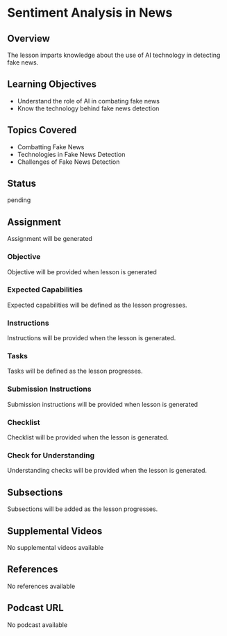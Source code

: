 # Sentiment Analysis in News

## Overview

The lesson imparts knowledge about the use of AI technology in detecting fake news.

## Learning Objectives

- Understand the role of AI in combating fake news
- Know the technology behind fake news detection

## Topics Covered

- Combatting Fake News
- Technologies in Fake News Detection
- Challenges of Fake News Detection

## Status

pending

## Assignment

Assignment will be generated

### Objective

Objective will be provided when lesson is generated

### Expected Capabilities

Expected capabilities will be defined as the lesson progresses.

### Instructions

Instructions will be provided when the lesson is generated.

### Tasks

Tasks will be defined as the lesson progresses.

### Submission Instructions

Submission instructions will be provided when lesson is generated

### Checklist

Checklist will be provided when the lesson is generated.

### Check for Understanding

Understanding checks will be provided when the lesson is generated.

## Subsections

Subsections will be added as the lesson progresses.

## Supplemental Videos

No supplemental videos available

## References

No references available

## Podcast URL

No podcast available